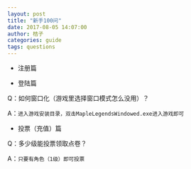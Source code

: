 ```yaml
---
layout: post
title: "新手100问"
date: 2017-08-05 14:07:00
author: 桔子
categories: guide
tags: questions
---
```



* 注册篇


* 登陆篇

Q：如何窗口化（游戏里选择窗口模式怎么没用）？

A：`进入游戏安装目录，双击MapleLegendsWindowed.exe进入游戏即可`

* 投票（充值）篇

Q：多少级能投票领取点卷？

A：`只要有角色（1级）即可投票`
